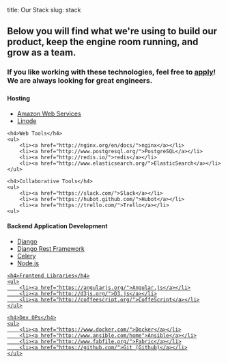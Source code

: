 title: Our Stack
slug: stack

## Below you will find what we're using to build our product, keep the engine room running, and grow as a team.

<div class="row">
<div class="col-md-3">
    <h3 class="text-muted">If you like working with these technologies, feel free to <a href="https://boards.greenhouse.io/trackmaven/jobs/41377">apply</a>! We are always looking for great engineers.<h3>
</div>

<div class="col-md-4 col-md-offset-1">
    <h4>Hosting</h4>
    <ul>
        <li><a href="http://aws.amazon.com/">Amazon Web Services</a></li>
        <li><a href="https://www.linode.com/">Linode</a></li>
    </ul>

    <h4>Web Tools</h4>
    <ul>
        <li><a href="http://nginx.org/en/docs/">nginx</a></li>
        <li><a href="http://www.postgresql.org/">PostgreSQL</a></li>
        <li><a href="http://redis.io/">redis</a></li>
        <li><a href="http://www.elasticsearch.org/">ElasticSearch</a></li>
    </ul>

    <h4>Collaborative Tools</h4>
    <ul>
        <li><a href="https://slack.com/">Slack</a></li>
        <li><a href="https://hubot.github.com/">Hubot</a></li>
        <li><a href="https://trello.com/">Trello</a></li>
    <ul>
</div>

<div class="col-md-4">
    <h4>Backend Application Development</h4>
    <ul>
        <li><a href="https://www.djangoproject.com/">Django</a></li>
        <li><a href="http://www.django-rest-framework.org/">Django Rest Framework</a></li>
        <li><a href="http://www.celeryproject.org/">Celery</a></li>
        <li><a href="https://nodejs.org/en/">Node.js</li>
    </ul>

    <h4>Frontend Libraries</h4>
    <ul>
        <li><a href="https://angularjs.org/">Angular.js</a></li>
        <li><a href="http://d3js.org/">D3.js</a></li>
        <li><a href="http://coffeescript.org/">CoffeScript</a></li>
    </ul>

    <h4>Dev OPs</h4>
    <ul>
        <li><a href="https://www.docker.com/">Docker</a></li>
        <li><a href="http://www.ansible.com/home">Ansible</a></li>
        <li><a href="http://www.fabfile.org/">Fabric</a></li>
        <li><a href="https://github.com/">Git (Github)</a></li>
    </ul>
</div>
</div>
